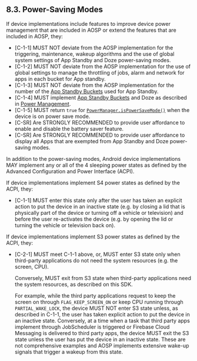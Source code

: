 ## 8.3\. Power-Saving Modes

If device implementations include features to improve device power management
that are included in AOSP or extend the features that are included in AOSP,
they:

*   [C-1-1] MUST NOT deviate from the AOSP implementation for the triggering,
    maintenance, wakeup algorithms and the use of global system settings of App
    Standby and Doze power-saving modes.
*   [C-1-2] MUST NOT deviate from the AOSP implementation for the use of global
    settings to manage the throttling of jobs, alarm and network for apps in
    each bucket for App standby.
*   [C-1-3] MUST NOT deviate from the AOSP implementation for the number of the
    [App Standby Buckets](
    https://developer.android.com/topic/performance/appstandby) used for App
    Standby.
*   [C-1-4] MUST implement [App Standby Buckets](
    https://developer.android.com/topic/performance/appstandby) and Doze as
    described in [Power Management](
    https://source.android.com/devices/tech/power/mgmt).
*   [C-1-5] MUST return `true` for [`PowerManager.isPowerSaveMode()`](
    https://developer.android.com/reference/android/os/PowerManager#isPowerSaveMode%28%29)
    when the device is on power save mode.
*   [C-SR] Are STRONGLY RECOMMENDED to provide user affordance to enable and
    disable the battery saver feature.
*   [C-SR] Are STRONGLY RECOMMENDED to provide user affordance to display all
    Apps that are exempted from App Standby and Doze power-saving modes.

In addition to the power-saving modes, Android device implementations MAY
implement any or all of the 4 sleeping power states as defined by the Advanced
Configuration and Power Interface (ACPI).

If device implementations implement S4 power states as defined by the
ACPI, they:

*   [C-1-1] MUST enter this state only after the user has taken an explicit action
    to put the device in an inactive state (e.g. by closing a lid that is physically
    part of the device or turning off a vehicle or television) and before the
    user re-activates the device (e.g. by opening the lid or turning the vehicle
    or television back on).

If device implementations implement S3 power states as defined by the
ACPI, they:

*   [C-2-1] MUST meet C-1-1 above, or, MUST enter S3 state only when third-party
    applications do not need the system resources (e.g. the screen, CPU).

    Conversely, MUST exit from S3 state when third-party applications need the
    system resources, as described on this SDK.

    For example, while the third party applications request to keep the screen
    on through `FLAG_KEEP_SCREEN_ON` or keep CPU running through
    `PARTIAL_WAKE_LOCK`, the device MUST NOT enter S3 state unless, as described
    in C-1-1, the user has taken explicit action to put the device in an
    inactive state. Conversely, at a time when a task that third party apps
    implement through JobScheduler is triggered or Firebase Cloud Messaging is
    delivered to third party apps, the device MUST exit the S3 state unless the
    user has put the device in an inactive state. These are not comprehensive
    examples and AOSP implements extensive wake-up signals that trigger a wakeup
    from this state.
